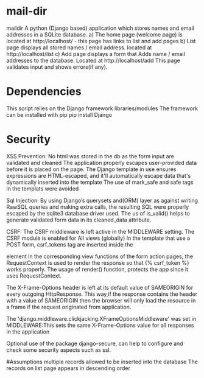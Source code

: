 # mail-dir

maildir
A python (Django based) application which stores names and email addresses in a SQLite database. 
  a) The home page (welcome page) is located at http://localhost/ 
      - this page has links to list and add pages
  b) List page displays all stored names / email address. located at http://localhost/list
  c) Add page displays a form that Adds  name / email addresses to the database. Located at http://localhost/add
      This page validates input and shows errors(if any).

# Dependencies
This script relies on the Django framework libraries/modules
The framework can be installed with pip
	pip install Django
    
# Security
XSS Prevention: 
No html was stored in the db as the form input are validated and cleaned
The application properly escapes user-provided data before it is placed on the page.
The Django template in use ensures expressions are HTML-escaped, and it'll automatically escape data that's dynamically inserted into the template
The use of mark_safe and safe tags in the templats were avoided 

Sql Injection: 
By using Django’s querysets and(ORM) layer as against writing RawSQL queries and making extra calls, the resulting SQL were  properly escaped by the sqlite3 database driver used.
The us of is_valid() helps to generate validated form data in its cleaned_data attribute. 

CSRF: 
The CSRF middleware is left active in the MIDDLEWARE setting.
The CSRF module is enabled for All views (globally)
In the template that use a POST form, csrf_tokens tag are inserted inside the <form> element 
In the corresponding view functions of the form action pages, the RequestContext is used to render the response so that {% csrf_token %} works properly.
The usage of render() function, protects the app since it uses RequestContext.

The X-Frame-Options header is left at its default value of  SAMEORIGIN for every outgoing HttpResponse.
This way,if the response contains the header with a value of SAMEORIGIN then the browser will only load the resource in a frame if the request originated from application.
			
The  'django.middleware.clickjacking.XFrameOptionsMiddleware' was set in MIDDLEWARE:This sets the same X-Frame-Options value for all responses in the application

Optional use of the package django-secure, can help to configure and check some security aspects such as ssl.

#Assumptions 
multiple records allowed to be inserted into the database
The records on list page appears in descending order
